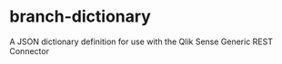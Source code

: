 # branch-dictionary
A JSON dictionary definition for use with the Qlik Sense Generic REST Connector
